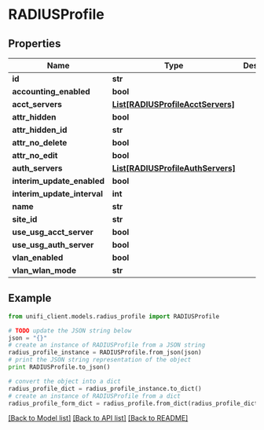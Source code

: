 # RADIUSProfile


## Properties

Name | Type | Description | Notes
------------ | ------------- | ------------- | -------------
**id** | **str** |  | [optional] 
**accounting_enabled** | **bool** |  | [optional] 
**acct_servers** | [**List[RADIUSProfileAcctServers]**](RADIUSProfileAcctServers.md) |  | [optional] 
**attr_hidden** | **bool** |  | [optional] 
**attr_hidden_id** | **str** |  | [optional] 
**attr_no_delete** | **bool** |  | [optional] 
**attr_no_edit** | **bool** |  | [optional] 
**auth_servers** | [**List[RADIUSProfileAuthServers]**](RADIUSProfileAuthServers.md) |  | [optional] 
**interim_update_enabled** | **bool** |  | [optional] 
**interim_update_interval** | **int** |  | [optional] 
**name** | **str** |  | [optional] 
**site_id** | **str** |  | [optional] 
**use_usg_acct_server** | **bool** |  | [optional] 
**use_usg_auth_server** | **bool** |  | [optional] 
**vlan_enabled** | **bool** |  | [optional] 
**vlan_wlan_mode** | **str** |  | [optional] 

## Example

```python
from unifi_client.models.radius_profile import RADIUSProfile

# TODO update the JSON string below
json = "{}"
# create an instance of RADIUSProfile from a JSON string
radius_profile_instance = RADIUSProfile.from_json(json)
# print the JSON string representation of the object
print RADIUSProfile.to_json()

# convert the object into a dict
radius_profile_dict = radius_profile_instance.to_dict()
# create an instance of RADIUSProfile from a dict
radius_profile_form_dict = radius_profile.from_dict(radius_profile_dict)
```
[[Back to Model list]](../README.md#documentation-for-models) [[Back to API list]](../README.md#documentation-for-api-endpoints) [[Back to README]](../README.md)


